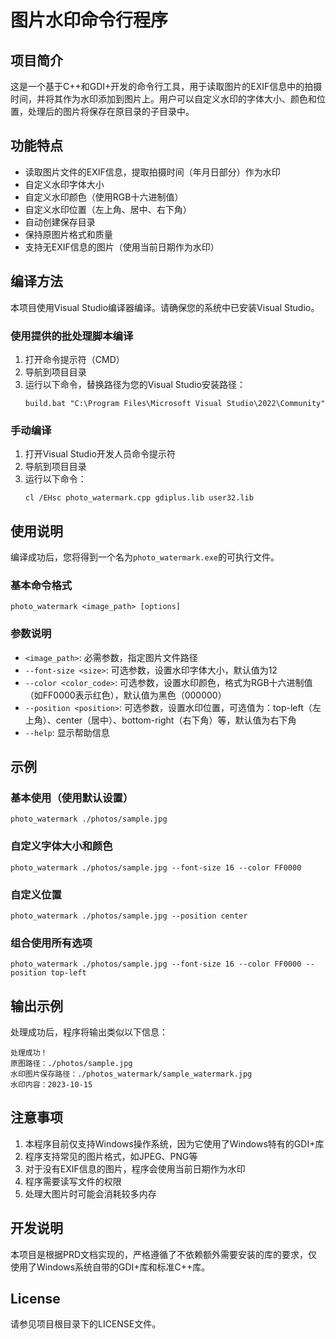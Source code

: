 # 图片水印命令行程序

## 项目简介

这是一个基于C++和GDI+开发的命令行工具，用于读取图片的EXIF信息中的拍摄时间，并将其作为水印添加到图片上。用户可以自定义水印的字体大小、颜色和位置，处理后的图片将保存在原目录的子目录中。

## 功能特点

- 读取图片文件的EXIF信息，提取拍摄时间（年月日部分）作为水印
- 自定义水印字体大小
- 自定义水印颜色（使用RGB十六进制值）
- 自定义水印位置（左上角、居中、右下角）
- 自动创建保存目录
- 保持原图片格式和质量
- 支持无EXIF信息的图片（使用当前日期作为水印）

## 编译方法

本项目使用Visual Studio编译器编译。请确保您的系统中已安装Visual Studio。

### 使用提供的批处理脚本编译

1. 打开命令提示符（CMD）
2. 导航到项目目录
3. 运行以下命令，替换路径为您的Visual Studio安装路径：
   ```
   build.bat "C:\Program Files\Microsoft Visual Studio\2022\Community"
   ```

### 手动编译

1. 打开Visual Studio开发人员命令提示符
2. 导航到项目目录
3. 运行以下命令：
   ```
   cl /EHsc photo_watermark.cpp gdiplus.lib user32.lib
   ```

## 使用说明

编译成功后，您将得到一个名为`photo_watermark.exe`的可执行文件。

### 基本命令格式

```
photo_watermark <image_path> [options]
```

### 参数说明

- `<image_path>`: 必需参数，指定图片文件路径
- `--font-size <size>`: 可选参数，设置水印字体大小，默认值为12
- `--color <color_code>`: 可选参数，设置水印颜色，格式为RGB十六进制值（如FF0000表示红色），默认值为黑色（000000）
- `--position <position>`: 可选参数，设置水印位置，可选值为：top-left（左上角）、center（居中）、bottom-right（右下角）等，默认值为右下角
- `--help`: 显示帮助信息

## 示例

### 基本使用（使用默认设置）

```
photo_watermark ./photos/sample.jpg
```

### 自定义字体大小和颜色

```
photo_watermark ./photos/sample.jpg --font-size 16 --color FF0000
```

### 自定义位置

```
photo_watermark ./photos/sample.jpg --position center
```

### 组合使用所有选项

```
photo_watermark ./photos/sample.jpg --font-size 16 --color FF0000 --position top-left
```

## 输出示例

处理成功后，程序将输出类似以下信息：

```
处理成功！
原图路径：./photos/sample.jpg
水印图片保存路径：./photos_watermark/sample_watermark.jpg
水印内容：2023-10-15
```

## 注意事项

1. 本程序目前仅支持Windows操作系统，因为它使用了Windows特有的GDI+库
2. 程序支持常见的图片格式，如JPEG、PNG等
3. 对于没有EXIF信息的图片，程序会使用当前日期作为水印
4. 程序需要读写文件的权限
5. 处理大图片时可能会消耗较多内存

## 开发说明

本项目是根据PRD文档实现的，严格遵循了不依赖额外需要安装的库的要求，仅使用了Windows系统自带的GDI+库和标准C++库。

## License

请参见项目根目录下的LICENSE文件。
